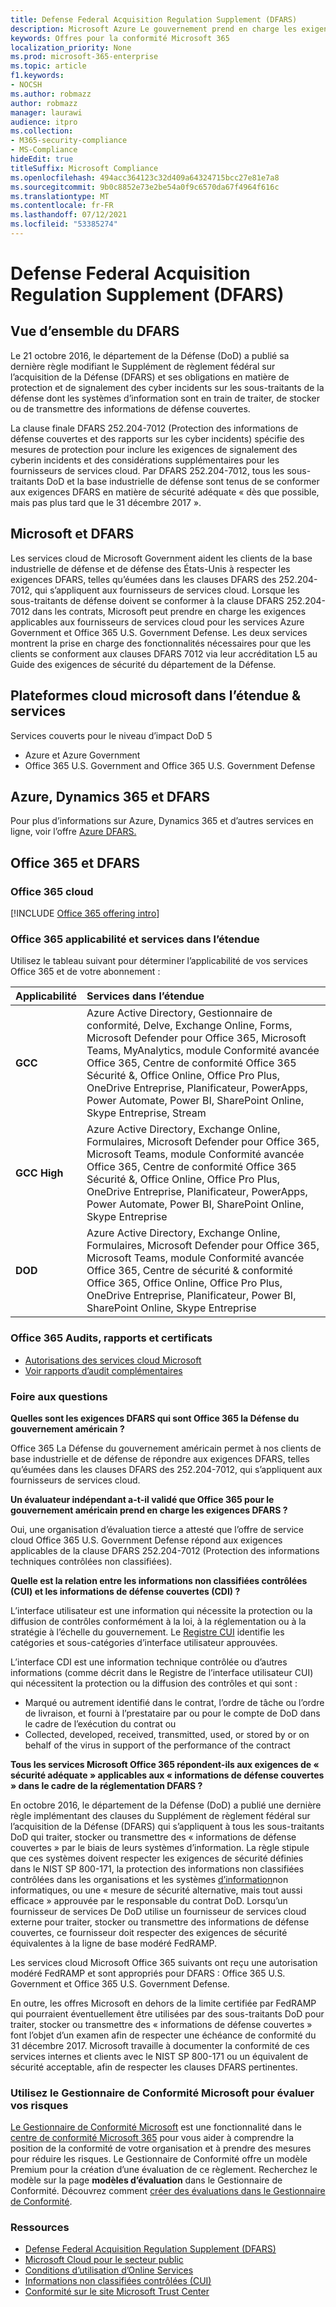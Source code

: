 ```yaml
---
title: Defense Federal Acquisition Regulation Supplement (DFARS)
description: Microsoft Azure Le gouvernement prend en charge les exigences du Règlement fédéral sur l’acquisition de la Défense (DFARS).
keywords: Offres pour la conformité Microsoft 365
localization_priority: None
ms.prod: microsoft-365-enterprise
ms.topic: article
f1.keywords:
- NOCSH
ms.author: robmazz
author: robmazz
manager: laurawi
audience: itpro
ms.collection:
- M365-security-compliance
- MS-Compliance
hideEdit: true
titleSuffix: Microsoft Compliance
ms.openlocfilehash: 494acc364123c32d409a64324715bcc27e81e7a8
ms.sourcegitcommit: 9b0c8852e73e2be54a0f9c6570da67f4964f616c
ms.translationtype: MT
ms.contentlocale: fr-FR
ms.lasthandoff: 07/12/2021
ms.locfileid: "53385274"
---
```

# <a name="defense-federal-acquisition-regulation-supplement-dfars"></a>Defense Federal Acquisition Regulation Supplement (DFARS)

## <a name="dfars-overview"></a>Vue d’ensemble du DFARS

Le 21 octobre 2016, le département de la Défense (DoD) a publié sa dernière règle modifiant le Supplément de règlement fédéral sur l’acquisition de la Défense (DFARS) et ses obligations en matière de protection et de signalement des cyber incidents sur les sous-traitants de la défense dont les systèmes d’information sont en train de traiter, de stocker ou de transmettre des informations de défense couvertes.  
  
La clause finale DFARS 252.204-7012 (Protection des informations de défense couvertes et des rapports sur les cyber incidents) spécifie des mesures de protection pour inclure les exigences de signalement des cyberin incidents et des considérations supplémentaires pour les fournisseurs de services cloud. Par DFARS 252.204-7012, tous les sous-traitants DoD et la base industrielle de défense sont tenus de se conformer aux exigences DFARS en matière de sécurité adéquate « dès que possible, mais pas plus tard que le 31 décembre 2017 ».

## <a name="microsoft-and-dfars"></a>Microsoft et DFARS

Les services cloud de Microsoft Government aident les clients de la base industrielle de défense et de défense des États-Unis à respecter les exigences DFARS, telles qu’éumées dans les clauses DFARS des 252.204-7012, qui s’appliquent aux fournisseurs de services cloud. Lorsque les sous-traitants de défense doivent se conformer à la clause DFARS 252.204-7012 dans les contrats, Microsoft peut prendre en charge les exigences applicables aux fournisseurs de services cloud pour les services Azure Government et Office 365 U.S. Government Defense. Les deux services montrent la prise en charge des fonctionnalités nécessaires pour que les clients se conforment aux clauses DFARS 7012 via leur accréditation L5 au Guide des exigences de sécurité du département de la Défense.  

## <a name="microsoft-in-scope-cloud-platforms--services"></a>Plateformes cloud microsoft dans l’étendue & services

Services couverts pour le niveau d’impact DoD 5

- Azure et Azure Government
- Office 365 U.S. Government and Office 365 U.S. Government Defense

## <a name="azure-dynamics-365-and-dfars"></a>Azure, Dynamics 365 et DFARS

Pour plus d’informations sur Azure, Dynamics 365 et d’autres services en ligne, voir l’offre [Azure DFARS.](/azure/compliance/offerings/offering-dfars)

## <a name="office-365-and-dfars"></a>Office 365 et DFARS

### <a name="office-365-cloud-environments"></a>Office 365 cloud

[!INCLUDE [Office 365 offering intro](../includes/o365-offering-introduction.md)]

### <a name="office-365-applicability-and-in-scope-services"></a>Office 365 applicabilité et services dans l’étendue

Utilisez le tableau suivant pour déterminer l’applicabilité de vos services Office 365 et de votre abonnement :

| **Applicabilité** | **Services dans l’étendue** |
|:------------------|:----------------------|
| **GCC** | Azure Active Directory, Gestionnaire de conformité, Delve, Exchange Online, Forms, Microsoft Defender pour Office 365, Microsoft Teams, MyAnalytics, module Conformité avancée Office 365, Centre de conformité Office 365 Sécurité &, Office Online, Office Pro Plus, OneDrive Entreprise, Planificateur, PowerApps, Power Automate, Power BI, SharePoint Online, Skype Entreprise, Stream |
| **GCC High** | Azure Active Directory, Exchange Online, Formulaires, Microsoft Defender pour Office 365, Microsoft Teams, module Conformité avancée Office 365, Centre de conformité Office 365 Sécurité &, Office Online, Office Pro Plus, OneDrive Entreprise, Planificateur, PowerApps, Power Automate, Power BI, SharePoint Online, Skype Entreprise |
| **DOD** | Azure Active Directory, Exchange Online, Formulaires, Microsoft Defender pour Office 365, Microsoft Teams, module Conformité avancée Office 365, Centre de sécurité & conformité Office 365, Office Online, Office Pro Plus, OneDrive Entreprise, Planificateur, Power BI, SharePoint Online, Skype Entreprise |

### <a name="office-365-audits-reports-and-certificates"></a>Office 365 Audits, rapports et certificats

- [Autorisations des services cloud Microsoft](https://marketplace.fedramp.gov/index.html#/products?status=Compliant&sort=productName)
- [Voir rapports d’audit complémentaires](https://aka.ms/auditreports)

### <a name="frequently-asked-questions"></a>Foire aux questions

**Quelles sont les exigences DFARS qui sont Office 365 la Défense du gouvernement américain ?**

Office 365 La Défense du gouvernement américain permet à nos clients de base industrielle et de défense de répondre aux exigences DFARS, telles qu’éumées dans les clauses DFARS des 252.204-7012, qui s’appliquent aux fournisseurs de services cloud.

**Un évaluateur indépendant a-t-il validé que Office 365 pour le gouvernement américain prend en charge les exigences DFARS ?**

Oui, une organisation d’évaluation tierce a attesté que l’offre de service cloud Office 365 U.S. Government Defense répond aux exigences applicables de la clause DFARS 252.204-7012 (Protection des informations techniques contrôlées non classifiées).

**Quelle est la relation entre les informations non classifiées contrôlées (CUI) et les informations de défense couvertes (CDI) ?**

L’interface utilisateur est une information qui nécessite la protection ou la diffusion de contrôles conformément à la loi, à la réglementation ou à la stratégie à l’échelle du gouvernement. Le [Registre CUI](https://www.archives.gov/cui/registry/category-list.html) identifie les catégories et sous-catégories d’interface utilisateur approuvées.

L’interface CDI est une information technique contrôlée ou d’autres informations (comme décrit dans le Registre de l’interface utilisateur CUI) qui nécessitent la protection ou la diffusion des contrôles et qui sont :

- Marqué ou autrement identifié dans le contrat, l’ordre de tâche ou l’ordre de livraison, et fourni à l’prestataire par ou pour le compte de DoD dans le cadre de l’exécution du contrat ou
- Collected, developed, received, transmitted, used, or stored by or on behalf of the virus in support of the performance of the contract

**Tous les services Microsoft Office 365 répondent-ils aux exigences de « sécurité adéquate » applicables aux « informations de défense couvertes » dans le cadre de la réglementation DFARS ?**

En octobre 2016, le département de la Défense (DoD) a publié une dernière règle implémentant des clauses du Supplément de règlement fédéral sur l’acquisition de la Défense (DFARS) qui s’appliquent à tous les sous-traitants DoD qui traiter, stocker ou transmettre des « informations de défense couvertes » par le biais de leurs systèmes d’information. La règle stipule que ces systèmes doivent respecter les exigences de sécurité définies dans le NIST SP 800-171, la protection des informations non classifiées contrôlées dans les organisations et les systèmes [d’information](https://nvlpubs.nist.gov/nistpubs/SpecialPublications/NIST.SP.800-171.pdf)non informatiques, ou une « mesure de sécurité alternative, mais tout aussi efficace » approuvée par le responsable du contrat DoD. Lorsqu’un fournisseur de services De DoD utilise un fournisseur de services cloud externe pour traiter, stocker ou transmettre des informations de défense couvertes, ce fournisseur doit respecter des exigences de sécurité équivalentes à la ligne de base modéré FedRAMP.

Les services cloud Microsoft Office 365 suivants ont reçu une autorisation modéré FedRAMP et sont appropriés pour DFARS : Office 365 U.S. Government et Office 365 U.S. Government Defense.

En outre, les offres Microsoft en dehors de la limite certifiée par FedRAMP qui pourraient éventuellement être utilisées par des sous-traitants DoD pour traiter, stocker ou transmettre des « informations de défense couvertes » font l’objet d’un examen afin de respecter une échéance de conformité du 31 décembre 2017. Microsoft travaille à documenter la conformité de ces services internes et clients avec le NIST SP 800-171 ou un équivalent de sécurité acceptable, afin de respecter les clauses DFARS pertinentes.

### <a name="use-microsoft-compliance-manager-to-assess-your-risk"></a>Utilisez le Gestionnaire de Conformité Microsoft pour évaluer vos risques

[Le Gestionnaire de Conformité Microsoft](/microsoft-365/compliance/compliance-manager) est une fonctionnalité dans le [centre de conformité Microsoft 365](/microsoft-365/compliance/microsoft-365-compliance-center) pour vous aider à comprendre la position de la conformité de votre organisation et à prendre des mesures pour réduire les risques. Le Gestionnaire de Conformité offre un modèle Premium pour la création d’une évaluation de ce règlement. Recherchez le modèle sur la page **modèles d’évaluation** dans le Gestionnaire de Conformité. Découvrez comment [créer des évaluations dans le Gestionnaire de Conformité](/microsoft-365/compliance/compliance-manager-assessments).

### <a name="resources"></a>Ressources

- [Defense Federal Acquisition Regulation Supplement (DFARS)](https://www.acq.osd.mil/dpap/dars/dfarspgi/current/index.html)
- [Microsoft Cloud pour le secteur public](https://enterprise.microsoft.com/industries/government/start-your-microsoft-cloud-for-government-trial-today)
- [Conditions d’utilisation d’Online Services](https://www.microsoftvolumelicensing.com/DocumentSearch.aspx?Mode=3&DocumentTypeId=31)
- [Informations non classifiées contrôlées (CUI)](https://www.archives.gov/cui/registry/category-list)
- [Conformité sur le site Microsoft Trust Center](https://www.microsoft.com/trust-center/compliance/compliance-overview)

